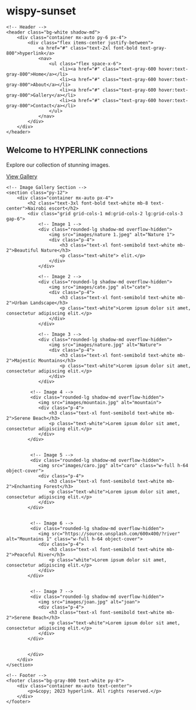 # wispy-sunset
<!DOCTYPE html>
<html lang="en">
<head>
    <meta charset="UTF-8">
    <meta name="viewport" content="width=device-width, initial-scale=1.0">
    <title>hyperlink</title>
    <link href="https://cdn.jsdelivr.net/npm/tailwindcss@2.2.19/dist/tailwind.min.css" rel="stylesheet">
</head>
<body class="bg-black">

    <!-- Header -->
    <header class="bg-white shadow-md">
        <div class="container mx-auto py-6 px-4">
            <div class="flex items-center justify-between">
                <a href="#" class="text-2xl font-bold text-gray-800">hyperlink</a>
                <nav>
                    <ul class="flex space-x-6">
                        <li><a href="#" class="text-gray-600 hover:text-gray-800">Home</a></li>
                        <li><a href="#" class="text-gray-600 hover:text-gray-800">About</a></li>
                        <li><a href="#" class="text-gray-600 hover:text-gray-800">Gallery</a></li>
                        <li><a href="#" class="text-gray-600 hover:text-gray-800">Contact</a></li>
                    </ul>
                </nav>
            </div>
        </div>
    </header>

<!-- Hero Section -->
<section class="bg-gradient-to-r from-purple-500 to-blue-500 text-white py-20">
    <div class="container mx-auto text-center">
        <h1 class="text-4xl font-bold mb-4">Welcome to HYPERLINK connections</h1>
        <p class="text-lg mb-8">Explore our collection of stunning images.</p>
        <a href="#" class="bg-white text-purple-600 font-bold py-3 px-8 rounded-full hover:bg-purple-100 hover:text-purple-800">
            View Gallery
        </a>
    </div>
</section>


    <!-- Image Gallery Section -->
    <section class="py-12">
        <div class="container mx-auto px-4">
            <h2 class="text-3xl font-bold text-white mb-8 text-center">Nairobi escort</h2>
            <div class="grid grid-cols-1 md:grid-cols-2 lg:grid-cols-3 gap-6">
                <!-- Image 1 -->
                <div class="rounded-lg shadow-md overflow-hidden">
                    <img src="images/nature 1.jpeg" alt="Nature 1">
                    <div class="p-4">
                        <h3 class="text-xl font-semibold text-white mb-2">Beautiful Nature</h3>
                        <p class="text-white"> elit.</p>
                    </div>
                </div>

                <!-- Image 2 -->
                <div class="rounded-lg shadow-md overflow-hidden">
                    <img src="images/cate.jpg" alt="cate">
                    <div class="p-4">
                        <h3 class="text-xl font-semibold text-white mb-2">Urban Landscape</h3>
                        <p class="text-white">Lorem ipsum dolor sit amet, consectetur adipiscing elit.</p>
                    </div>
                </div>

                <!-- Image 3 -->
                <div class="rounded-lg shadow-md overflow-hidden">
                    <img src="images/nature.jpg" alt="Nature">
                    <div class="p-4">
                        <h3 class="text-xl font-semibold text-white mb-2">Majestic Mountains</h3>
                        <p class="text-white">Lorem ipsum dolor sit amet, consectetur adipiscing elit.</p>
                    </div>
                </div>

             <!-- Image 4 -->
             <div class="rounded-lg shadow-md overflow-hidden">
                <img src="images/mountain.jpg" alt="mountain">
                <div class="p-4">
                    <h3 class="text-xl font-semibold text-white mb-2">Serene Beach</h3>
                    <p class="text-white">Lorem ipsum dolor sit amet, consectetur adipiscing elit.</p>
                </div>
            </div>


             <!-- Image 5 -->
             <div class="rounded-lg shadow-md overflow-hidden">
                <img src="images/caro.jpg" alt="caro" class="w-full h-64 object-cover">
                <div class="p-4">
                    <h3 class="text-xl font-semibold text-white mb-2">Enchanting Forest</h3>
                    <p class="text-white">Lorem ipsum dolor sit amet, consectetur adipiscing elit.</p>
                </div>
            </div>


             <!-- Image 6 -->
             <div class="rounded-lg shadow-md overflow-hidden">
                <img src="https://source.unsplash.com/600x400/?river" alt="Mountains 1" class="w-full h-64 object-cover">
                <div class="p-4">
                    <h3 class="text-xl font-semibold text-white mb-2">Peaceful River</h3>
                    <p class="white">Lorem ipsum dolor sit amet, consectetur adipiscing elit.</p>
                </div>
            </div>


             <!-- Image 7 -->
             <div class="rounded-lg shadow-md overflow-hidden">
                <img src="images/joan.jpg" alt="joan">
                <div class="p-4">
                    <h3 class="text-xl font-semibold text-white mb-2">Serene Beach</h3>
                    <p class="text-white">Lorem ipsum dolor sit amet, consectetur adipiscing elit.</p>
                </div>
            </div>

            
            </div>
        </div>
    </section>

    <!-- Footer -->
    <footer class="bg-gray-800 text-white py-8">
        <div class="container mx-auto text-center">
            <p>&copy; 2023 hyperlink. All rights reserved.</p>
        </div>
    </footer>

</body>
</html>
